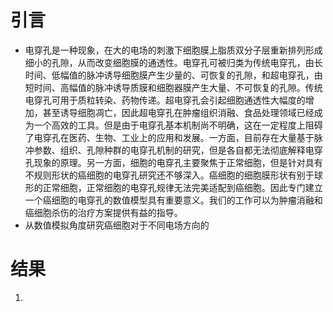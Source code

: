 # 引言

- 电穿孔是一种现象，在大的电场的刺激下细胞膜上脂质双分子层重新排列形成细小的孔隙，从而改变细胞膜的通透性。电穿孔可被归类为传统电穿孔，由长时间、低幅值的脉冲诱导细胞膜产生少量的、可恢复的孔隙，和超电穿孔，由短时间、高幅值的脉冲诱导质膜和细胞器膜产生大量、不可恢复的孔隙。传统电穿孔可用于质粒转染、药物传递。超电穿孔会引起细胞通透性大幅度的增加，甚至诱导细胞凋亡，因此超电穿孔在肿瘤组织消融、食品处理领域已经成为一个高效的工具。但是由于电穿孔基本机制尚不明确，这在一定程度上阻碍了电穿孔在医药、生物、工业上的应用和发展。一方面，目前存在大量基于脉冲参数、组织、孔隙种群的电穿孔机制的研究，但是各自都无法彻底解释电穿孔现象的原理。另一方面，细胞的电穿孔主要聚焦于正常细胞，但是针对具有不规则形状的癌细胞的电穿孔研究还不够深入。癌细胞的细胞膜形状有别于球形的正常细胞，正常细胞的电穿孔规律无法完美适配到癌细胞。因此专门建立一个癌细胞的电穿孔的数值模型具有重要意义。我们的工作可以为肿瘤消融和癌细胞杀伤的治疗方案提供有益的指导。
- 从数值模拟角度研究癌细胞对于不同电场方向的

# 结果

1.  

